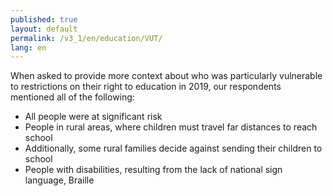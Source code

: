 ```yaml
---
published: true
layout: default
permalink: /v3_1/en/education/VUT/
lang: en
---
```

When asked to provide more context about who was particularly vulnerable to restrictions on their right to education in 2019, our respondents mentioned all of the following:

-	All people were at significant risk
-	People in rural areas, where children must travel far distances to reach school
-	Additionally, some rural families decide against sending their children to school
-	People with disabilities, resulting from the lack of national sign language, Braille
